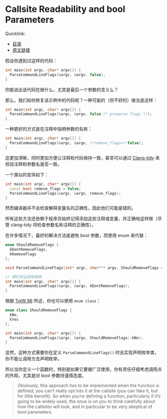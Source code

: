# Callsite Readability and bool Parameters

Quicklink:

- [目录](../readme.md)
- [原文链接](https://abseil.io/tips/94)

假设你遇到过这样的代码：

```cpp
int main(int argc, char* argv[]) {
  ParseCommandLineFlags(&argc, &argv, false);
}
```

你能说出该代码在做什么，尤其是最后一个参数的含义么？

那么，我们如何修复该示例中的代码呢？一种可能的（但不好的）做法是这样：

```cpp
int main(int argc, char* argv[]) {
  ParseCommandLineFlags(&argc, &argv, false /* preserve flags */);
}
```

一种更好的方式是在注释中指明参数的名称：

```cpp
int main(int argc, char* argv[]) {
  ParseCommandLineFlags(&argc, &argv, /*remove_flags=*/false);
}
```

这更加清晰，同时更加方便让注释和代码保持一致，甚至可以通过 [Clang-tidy](https://clang.llvm.org/extra/clang-tidy/checks/bugprone-argument-comment.html) 来校验注释和参数名是否一致。

一个类似的变体如下：

```cpp
int main(int argc, char* argv[]) {
  const bool remove_flags = false;
  ParseCommandLineFlags(&argc, &argv, remove_flags);
}
```

然而编译器并不会检查解释变量名的正确性，因此他们可能是错的。

所有这些方法还依赖于程序员始终记得添加这些注释或变量，并正确地这样做（尽管 clang-tidy 将检查参数名称注释的正确性）。

在许多情况下，最好的解决方法是避免 bool 参数，而使用 enum 来代替：

```cpp
enum ShouldRemoveFlags {
  kDontRemoveFlags,
  kRemoveFlags
};

void ParseCommandLineFlags(int* argc, char*** argv, ShouldRemoveFlags remove_flags);

// 我们可以这样调用
int main(int argc, char* argv[]) {
  ParseCommandLineFlags(&argc, &argv, kDontRemoveFlags);
}
```

根据 [TotW 86](../totw86/readme.md) 所述，你也可以使用 `enum class`：

```cpp
enum class ShouldRemoveFlags {
  kNo,
  kYes
};

int main(int argc, char* argv[]) {
  ParseCommandLineFlags(&argc, &argv, ShouldRemoveFlags::kNo);
}
```

显然，这种方式需要你在定义 `ParseCommandLineFlags()` 时去实现声明枚举类，你不能让调用方去声明枚举。

所以当你定义一个函数时，特别是如果它要被广泛使用，你有责任仔细考虑调用点的外观，尤其是对 bool 参数持谨慎态度。

> Obviously, this approach has to be implemented when the function is defined; you can’t really opt into it at the callsite (you can fake it, but for little benefit). So when you’re defining a function, particularly if it’s going to be widely used, the onus is on you to think carefully about how the callsites will look, and in particular to be very skeptical of bool parameters.
